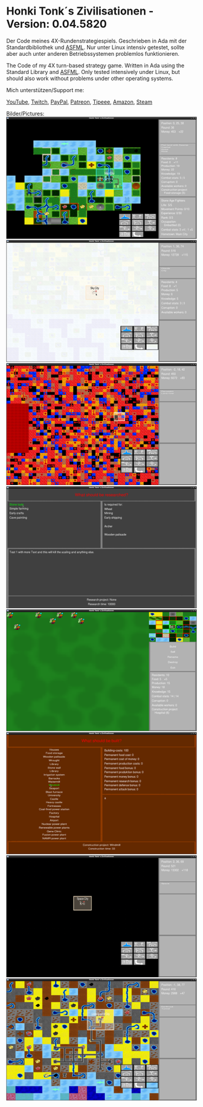 # Honki Tonk´s Zivilisationen - Version: 0.04.5820
Der Code meines 4X-Rundenstrategiespiels.
Geschrieben in Ada mit der Standardbibliothek und [ASFML](https://github.com/mgrojo/ASFML). Nur unter Linux intensiv getestet, sollte aber auch unter anderen Betriebssystemen problemlos funktionieren.

The Code of my 4X turn-based strategy game.
Written in Ada using the Standard Library and [ASFML](https://github.com/mgrojo/ASFML). Only tested intensively under Linux, but should also work without problems under other operating systems.

Mich unterstützen/Support me:

[YouTube](https://www.youtube.com/user/tpHonkiTonk), [Twitch](https://www.twitch.tv/tphonkitonk), [PayPal](https://www.paypal.com/paypalme/tpHonkiTonk), [Patreon](https://www.patreon.com/HonkiTonk), [Tipeee](https://www.tipeeestream.com/tphonkitonk/donation), [Amazon](https://www.amazon.de/registry/wishlist/2DNQHH9AI6JGR), [Steam](https://steamcommunity.com/profiles/76561197989126693/wishlist)

Bilder/Pictures:
![Weltkarte/Worldmap](Beispielbilder/Weltkarte-Worldmap.png)
![Himmelstadt/Skycity](Beispielbilder/Himmelsstadt-Skycity.png)
![Planetenkern/Planetcore](Beispielbilder/Planetenkern-Planetcore.png)
![Forschung/Research](Beispielbilder/Forschung-Research.png)
![Stadt/City](Beispielbilder/Stadt-City.png)
![Bauen/Construct](Beispielbilder/Bauen-Construct.png)
![Orbit/Orbit](Beispielbilder/Orbit-Orbit.png)
![Unterirdisch/Underground](Beispielbilder/Unterirdisch-Underground.png)